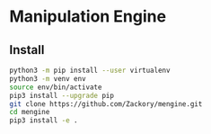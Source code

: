 # Manipulation Engine

## Install
```bash
python3 -m pip install --user virtualenv
python3 -m venv env
source env/bin/activate
pip3 install --upgrade pip
git clone https://github.com/Zackory/mengine.git
cd mengine
pip3 install -e .
```
